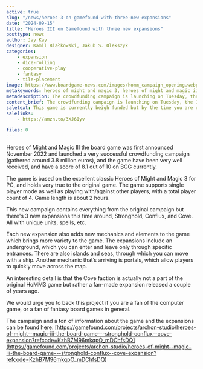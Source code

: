 ```yaml
---
active: true
slug: "/news/heroes-3-on-gamefound-with-three-new-expansions"
date: "2024-09-15"
title: "Heroes III on Gamefound with three new expansions"
posttype: news
author: Jay Kay
designer: Kamil Białkowski, Jakub S. Olekszyk
categories: 
    - expansion
    - dice-rolling
    - cooperative-play
    - fantasy
    - tile-placement
image: https://www.boardgame-news.com/images/homm_campaign_opening.webp
metakeywords: heroes of might and magic 3, heroes of might and magic iii, heroes of might and magic board game,
metadescription: The crowdfunding campaign is launching on Tuesday, the 17th of September. This time the main focus of the campaign is the three new expansions - Stronghold, Conflux, and Cove.
content_brief: The crowdfunding campaign is launching on Tuesday, the 17th of September. This time the main focus of the campaign is the three new expansions - Stronghold, Conflux, and Cove.
saletext: This game is currently beigh funded but by the time you are reading this it might be available on Amazon.
salelinks: 
    - https://amzn.to/3XJ6Iyv
   
files: 0
---
```

Heroes of Might and Magic III the board game was first announced November 2022 and launched a very successful crowdfunding campaign (gathered around 3.8 million euros), and the game have been very well received, and have a score of 8.1 out of 10 on BGG currently.

The game is based on the excellent classic Heroes of Might and Magic 3 for PC, and holds very true to the original game. The game supports single player mode as well as playing with/against other players, with a total player count of 4.
Game length is about 2 hours.

This new campaign contains everything from the original campaign but there's 3 new expansions this time around, Stronghold, Conflux, and Cove. All with unique units, spells, etc.

Each new expansion also adds new mechanics and elements to the game which brings more variety to the game. The expansions include an underground, which you can enter and leave only through specific entrances. There are also islands and seas, through which you can move with a ship. Another mechanic that’s arriving is portals, which allow players to quickly move across the map.

An interesting detail is that the Cove faction is actually not a part of the original HoMM3 game but rather a fan-made expansion released a couple of years ago.

We would urge you to back this project if you are a fan of the computer game, or a fan of fantasy board games in general.

The campaign and a ton of information about the game and the expansions can be found here: [https://gamefound.com/projects/archon-studio/heroes-of-might--magic-iii-the-board-game---stronghold-conflux--cove-expansion?refcode=KzhB7M96mkqpO_mDChfsDQ](https://gamefound.com/projects/archon-studio/heroes-of-might--magic-iii-the-board-game---stronghold-conflux--cove-expansion?refcode=KzhB7M96mkqpO_mDChfsDQ)